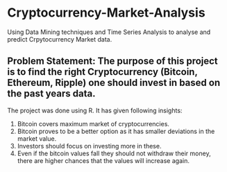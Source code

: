 # Cryptocurrency-Market-Analysis
Using Data Mining techniques and Time Series Analysis to analyse and predict Crpytocurrency Market data.

## Problem Statement: The purpose of this project is to find the right Cryptocurrency (Bitcoin, Ethereum, Ripple) one should invest in based on the past years data.
The project was done using R. It has given following insights:
1. Bitcoin covers maximum market of cryptocurrencies.
2. Bitcoin proves to be a better option as it has smaller deviations in the market value.
3. Investors should focus on investing more in these.
4. Even if the bitcoin values fall they should not withdraw their money, there are higher chances that the values will increase again. 
